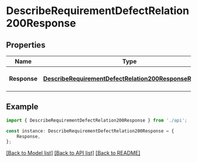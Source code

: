 # DescribeRequirementDefectRelation200Response


## Properties

Name | Type | Description | Notes
------------ | ------------- | ------------- | -------------
**Response** | [**DescribeRequirementDefectRelation200ResponseResponse**](DescribeRequirementDefectRelation200ResponseResponse.md) |  | [optional] [default to undefined]

## Example

```typescript
import { DescribeRequirementDefectRelation200Response } from './api';

const instance: DescribeRequirementDefectRelation200Response = {
    Response,
};
```

[[Back to Model list]](../README.md#documentation-for-models) [[Back to API list]](../README.md#documentation-for-api-endpoints) [[Back to README]](../README.md)
